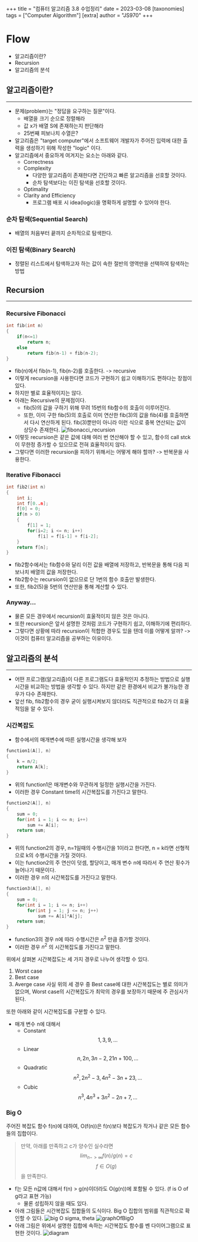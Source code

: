 +++
title = "컴퓨터 알고리즘 3.8 수업정리"
date = 2023-03-08
[taxonomies]
tags = ["Computer Algorithm"]
[extra]
author = "JS970"
+++
# Flow
- 알고리즘이란?
- Recursion
- 알고리즘의 분석

## 알고리즘이란?
---
- 문제(problem)는 "정답을 요구하는 질문"이다.
	- 배열을 크기 순으로 정렬해라
	- 값 x가 배열 S에 존재하는지 판단해라
	- 25번째 피보나치 수열은?
- 알고리즘은 "target computer"에서 소프트웨어 개발자가 주어진 입력에 대한 출력을 생성하기 위해 작성한 "logic" 이다.
- 알고리즘에서 중요하게 여겨지는 요소는 아래와 같다.
	- Correctness
	- Complexity
		- 다양한 알고리즘이 존재한다면 간단하고 빠른 알고리즘을 선호할 것이다.
		- 순차 탐색보다는 이진 탐색을 선호할 것이다.
	- Optimality
	- Clarity and Efficiency
		- 프로그램 배포 시 idea(logic)을 명확하게 설명할 수 있어야 한다.

### 순차 탐색(Sequential Search)
- 배열의 처음부터 끝까지 순차적으로 탐색한다.

### 이진 탐색(Binary Search)
- 정렬된 리스트에서 탐색하고자 하는 값이 속한 절반의 영역만을 선택하여 탐색하는 방법

## Recursion
---
### Recursive Fibonacci
```c++
int fib(int n)
{
	if(n<=1)
		return n;
	else
		return fib(n-1) + fib(n-2);
}
```
- fib(n)에서 fib(n-1), fib(n-2)를 호출한다. -> recursive
- 이렇게 recursion을 사용한다면 코드가 구현하기 쉽고 이해하기도 편하다는 장점이 있다.
- 하지만 별로 효율적이지는 않다.
- 아래는 Recursive의 문제점이다.
	- fib(5)의 값을 구하기 위해 무려 15번의 fib함수의 호출이 이루어진다.
	- 또한, 이미 구한 fib(5)의 호출로 이미 연산한 fib(3)의 값을 fib(4)를 호출하면서 다시 연산하게 된다. fib(3)뿐만이 아니라 이런 식으로 중복 연산되는 값이 상당수 존재한다.
![fibonacci_recursion](/image/Algorithm/fibonacci_recursion.png)
- 이렇듯 recursion은 같은 값에 대해 여러 번 연산해야 할 수 있고, 함수의 call stck이 무한정 증가할 수 있으므로 전혀 효율적이지 않다.
- 그렇다면 이러한 recursion을 피하기 위해서는 어떻게 해야 할까? -> 반복문을 사용한다.

### Iterative Fibonacci
```c++
int fib2(int n)
{
	int i;
	int f[0..n];
	f[0] = 0;
	if(n > 0)
	{
		f[1] = 1;
		for(i=2; i <= n; i++)
			f[i] = f[i-1] + f[i-2];
	}
	return f[n];
}
```
- fib2함수에서는 fib함수와 달리 이전 값을 배열에 저장하고, 반복문을 통해 다음 피보나치 배열의 값을 저장한다.
- fib2함수는 recursion이 없으므로 단 1번의 함수 호출만 발생한다.
- 또한, fib2(5)을 5번의 연산만을 통해 계산할 수 있다.

### Anyway...
- 물론 모든 경우에서 recursion이 효울적이지 않은 것은 아니다.
- 또한 recursion은 앞서 설명한 것처럼 코드가 구현하기 쉽고, 이해하기에 편리하다.
- 그렇다면 상황에 따라 recursion이 적합한 경우도 있을 텐데 이를 어떻게 알까?
	-> 이것이 컴퓨터 알고리즘을 공부하는 이유이다.

## 알고리즘의 분석
---
- 어떤 프로그램(알고리즘)이 다른 프로그램도다 효율적인지 추정하는 방법으로 실행 시간을 비교하는 방법을 생각할 수 있다. 하지만 같은 환경에서 비교가 불가능한 경우가 다수 존재한다.
- 앞선 fib, fib2함수의 경우 굳이 실행시켜보지 않더라도 직관적으로 fib2가 더 효율적임을 알 수 있다.

### 시간복잡도
- 함수에서의 매개변수에 따른 실행시간을 생각해 보자
```c++
function1(A[], n)
{
	k = n/2;
	return A[k];
}
```
- 위의 function1은 매개변수와 무관하게 일정한 실행시간을 가진다.
- 이러한 경우 Constant time의 시간복잡도를 가진다고 말한다.
```c++
function2(A[], n)
{
	sum = 0;
	for(int i = 1; i <= n; i++)
		sum += A[i];
	return sum;
}
```
- 위의 function2의 경우, n=1일때의 수행시간을 1이라고 한다면, n = k라면 선형적으로 k의 수행시간을 가질 것이다.
- 이는 function2의 주 연산이 덧셈, 할당이고, 매개 변수 n에 따라서 주 연산 횟수가 늘어나기 때문이다.
- 이러한 경우 n의 시간복잡도를 가진다고 말한다.
```c++
function3(A[], n)
{
	sum = 0;
	for(int i = 1; i <= n; i++)
		for(int j = 1; j <= n; j++)
			sum += A[i]*A[j];
	return sum;
}
```
- function3의 경우 n에 따라 수행시간은 $n^2$ 만큼 증가할 것이다.
- 이러한 경우 $n^2$ 의 시간복잡도를 가진다고 말한다.

위에서 살펴본 시간복잡도는 세 가지 경우로 나누어 생각할 수 있다.
1. Worst case
2. Best case
3. Averge case
사실 위의 세 경우 중 Best case에 대한 시간복잡도는 별로 의미가 없으며, Worst case의 시간복잡도가 최악의 경우를 보장하기 때문에 주 관심사가 된다.

또한 아래와 같이 시간복잡도를 구분할 수 있다.
- 매개 변수 n에 대해서
	- Constant$$ 1, 3, 9, ...$$
	- Linear$$n, 2n, 3n-2, 21n+100, ... $$
	- Quadratic$$n^2, 2n^2-3, 4n^2-3n+23, ... $$
	- Cubic $$n^3 , 4n^3+3n^2-2n+7, ...$$

### Big O
주어진 복잡도 함수 f(n)에 대하여, O(f(n))은 f(n)보다 복잡도가 작거나 같은 모든 함수들의 집합이다.
> 만약, 아래를 만족하고 c가 양수인 실수라면$$lim_{n->\infty}{f(n)}/{g(n)} = c$$ $$f \in O(g)$$ 을 만족한다.
- f는 모든 n값에 대해서 f(n) > g(n)이더라도 O(g(n))에 포함될 수 있다. (f is O of g라고 표현 가능)
	- 물론 성립하지 않을 때도 있다.
- 아래 그림들은 시간복잡도 집합들의 도식이다. Big O 집합의 범위를 직관적으로 확인할 수 있다.
![big O sigma, theta](/image/Algorithm/bigO_1.png)
![graphOfBigO](/image/Algorithm/bigO_2.png)
- 아래 그림은 위에서 설명한 집합에 속하는 시간복잡도 함수를 벤 다이어그램으로 표현한 것이다.
![diagram](/image/Algorithm/diagram.png)

